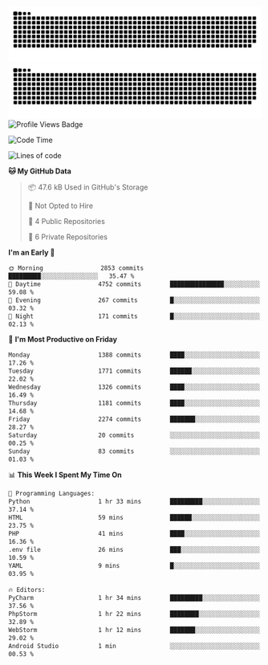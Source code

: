 <img src="https://github.com/nielsbaggerman/nielsbaggerman/blob/output/github-contribution-grid-snake.svg#gh-light-mode-only" alt="GitHub Snake Light">
<img src="https://github.com/nielsbaggerman/nielsbaggerman/blob/output/github-contribution-grid-snake-dark.svg#gh-dark-mode-only" alt="GitHub Snake Dark">
<img src="https://komarev.com/ghpvc/?username=nielsbaggerman&amp;label=Profile+Views" alt="Profile Views Badge" />

<!--START_SECTION:waka-->
![Code Time](http://img.shields.io/badge/Code%20Time-2%2C267%20hrs%2054%20mins-blue)

![Lines of code](https://img.shields.io/badge/From%20Hello%20World%20I%27ve%20Written-9.4%20million%20lines%20of%20code-blue)

**🐱 My GitHub Data** 

> 📦 47.6 kB Used in GitHub's Storage 
 > 
> 🚫 Not Opted to Hire
 > 
> 📜 4 Public Repositories 
 > 
> 🔑 6 Private Repositories 
 > 
**I'm an Early 🐤** 

```text
🌞 Morning                2853 commits        █████████░░░░░░░░░░░░░░░░   35.47 % 
🌆 Daytime                4752 commits        ███████████████░░░░░░░░░░   59.08 % 
🌃 Evening                267 commits         █░░░░░░░░░░░░░░░░░░░░░░░░   03.32 % 
🌙 Night                  171 commits         █░░░░░░░░░░░░░░░░░░░░░░░░   02.13 % 
```
📅 **I'm Most Productive on Friday** 

```text
Monday                   1388 commits        ████░░░░░░░░░░░░░░░░░░░░░   17.26 % 
Tuesday                  1771 commits        ██████░░░░░░░░░░░░░░░░░░░   22.02 % 
Wednesday                1326 commits        ████░░░░░░░░░░░░░░░░░░░░░   16.49 % 
Thursday                 1181 commits        ████░░░░░░░░░░░░░░░░░░░░░   14.68 % 
Friday                   2274 commits        ███████░░░░░░░░░░░░░░░░░░   28.27 % 
Saturday                 20 commits          ░░░░░░░░░░░░░░░░░░░░░░░░░   00.25 % 
Sunday                   83 commits          ░░░░░░░░░░░░░░░░░░░░░░░░░   01.03 % 
```


📊 **This Week I Spent My Time On** 

```text
💬 Programming Languages: 
Python                   1 hr 33 mins        █████████░░░░░░░░░░░░░░░░   37.14 % 
HTML                     59 mins             ██████░░░░░░░░░░░░░░░░░░░   23.75 % 
PHP                      41 mins             ████░░░░░░░░░░░░░░░░░░░░░   16.36 % 
.env file                26 mins             ███░░░░░░░░░░░░░░░░░░░░░░   10.59 % 
YAML                     9 mins              █░░░░░░░░░░░░░░░░░░░░░░░░   03.95 % 

🔥 Editors: 
PyCharm                  1 hr 34 mins        █████████░░░░░░░░░░░░░░░░   37.56 % 
PhpStorm                 1 hr 22 mins        ████████░░░░░░░░░░░░░░░░░   32.89 % 
WebStorm                 1 hr 12 mins        ███████░░░░░░░░░░░░░░░░░░   29.02 % 
Android Studio           1 min               ░░░░░░░░░░░░░░░░░░░░░░░░░   00.53 % 
```


<!--END_SECTION:waka-->
